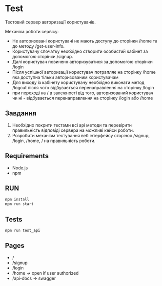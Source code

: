 # Test

Тестовий сервер авторизації користувачів.

Механіка роботи сервісу:

- Не авторизовані користувачі не мають доступу до сторінки /home та до методу /get-user-info.
- Користувачу спочатку необхідно створити особистий кабінет за допомогою сторінки /signup.
- Далі користувач повиненн авторизуватися за допомогою сторінки /login
- Після успішної авторизації користувач потрапляє на сторінку /home яка доступна тільки авторизованим користувачам
- Для виходу із кабінету користувачу необхідно виконати метод /logout після чого відбувається перенаправлення на сторінку /login
- при переході на / в залежності від того, авторизований користувач чи ні - відбувається перенаправлення на сторінку /login або /home

## Завдання

1. Необхідно покрити тестами всі api методи та перевірити правильність відповіді сервера на можливі кейси роботи.
2. Розробити механізм тестування веб інтерфейсу сторінок /signup, /login, /home, / на правильність роботи.

## Requirements

- Node.js
- npm

## RUN

```bash
npm install
npm run start
```

## Tests

```bash
npm run test_api
```

## Pages

- /
- /signup
- /login
- /home -> open if user authorized
- /api-docs -> swagger
